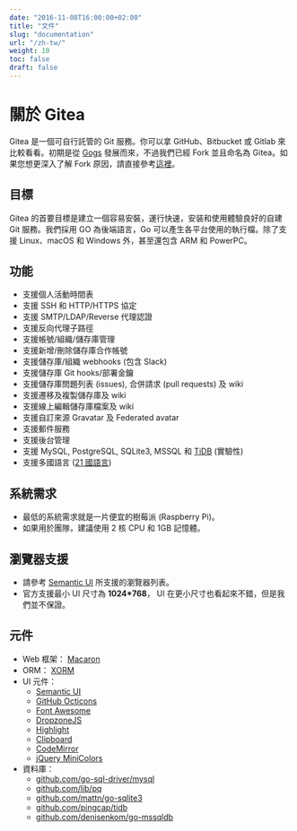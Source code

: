 ```yaml
---
date: "2016-11-08T16:00:00+02:00"
title: "文件"
slug: "documentation"
url: "/zh-tw/"
weight: 10
toc: false
draft: false
---
```


# 關於 Gitea

Gitea 是一個可自行託管的 Git 服務。你可以拿 GitHub、Bitbucket 或 Gitlab 來比較看看。初期是從 [Gogs](http://gogs.io) 發展而來，不過我們已經 Fork 並且命名為 Gitea。如果您想更深入了解 Fork 原因，請直接參考[這裡](https://blog.gitea.io/2016/12/welcome-to-gitea/)。

## 目標

Gitea 的首要目標是建立一個容易安裝，運行快速，安装和使用體驗良好的自建 Git 服務。我們採用 GO 為後端語言，Go 可以產生各平台使用的執行檔。除了支援 Linux、macOS 和 Windows 外，甚至還包含 ARM 和 PowerPC。

## 功能

- 支援個人活動時間表
- 支援 SSH 和 HTTP/HTTPS 協定
- 支援 SMTP/LDAP/Reverse 代理認證
- 支援反向代理子路徑
- 支援帳號/組織/儲存庫管理
- 支援新增/刪除儲存庫合作帳號
- 支援儲存庫/組織 webhooks (包含 Slack)
- 支援儲存庫 Git hooks/部署金鑰
- 支援儲存庫問題列表 (issues), 合併請求 (pull requests) 及 wiki
- 支援遷移及複製儲存庫及 wiki
- 支援線上編輯儲存庫檔案及 wiki
- 支援自訂來源 Gravatar 及 Federated avatar
- 支援郵件服務
- 支援後台管理
- 支援 MySQL, PostgreSQL, SQLite3, MSSQL 和 [TiDB](https://github.com/pingcap/tidb) (實驗性)
- 支援多國語言 ([21 國語言](https://github.com/go-gitea/gitea/tree/master/options/locale))

## 系統需求

- 最低的系統需求就是一片便宜的樹莓派 (Raspberry Pi)。
- 如果用於團隊，建議使用 2 核 CPU 和 1GB 記憶體。

## 瀏覽器支援

- 請參考 [Semantic UI](https://github.com/Semantic-Org/Semantic-UI#browser-support) 所支援的瀏覽器列表。
- 官方支援最小 UI 尺寸為 **1024*768**， UI 在更小尺寸也看起來不錯，但是我們並不保證。

## 元件

* Web 框架： [Macaron](http://go-macaron.com/)
* ORM： [XORM](https://xorm.io)
* UI 元件：
  * [Semantic UI](http://semantic-ui.com/)
  * [GitHub Octicons](https://octicons.github.com/)
  * [Font Awesome](http://fontawesome.io/)
  * [DropzoneJS](http://www.dropzonejs.com/)
  * [Highlight](https://highlightjs.org/)
  * [Clipboard](https://zenorocha.github.io/clipboard.js/)
  * [CodeMirror](https://codemirror.net/)
  * [jQuery MiniColors](https://github.com/claviska/jquery-minicolors)
* 資料庫：
  * [github.com/go-sql-driver/mysql](https://github.com/go-sql-driver/mysql)
  * [github.com/lib/pq](https://github.com/lib/pq)
  * [github.com/mattn/go-sqlite3](https://github.com/mattn/go-sqlite3)
  * [github.com/pingcap/tidb](https://github.com/pingcap/tidb)
  * [github.com/denisenkom/go-mssqldb](https://github.com/denisenkom/go-mssqldb)
